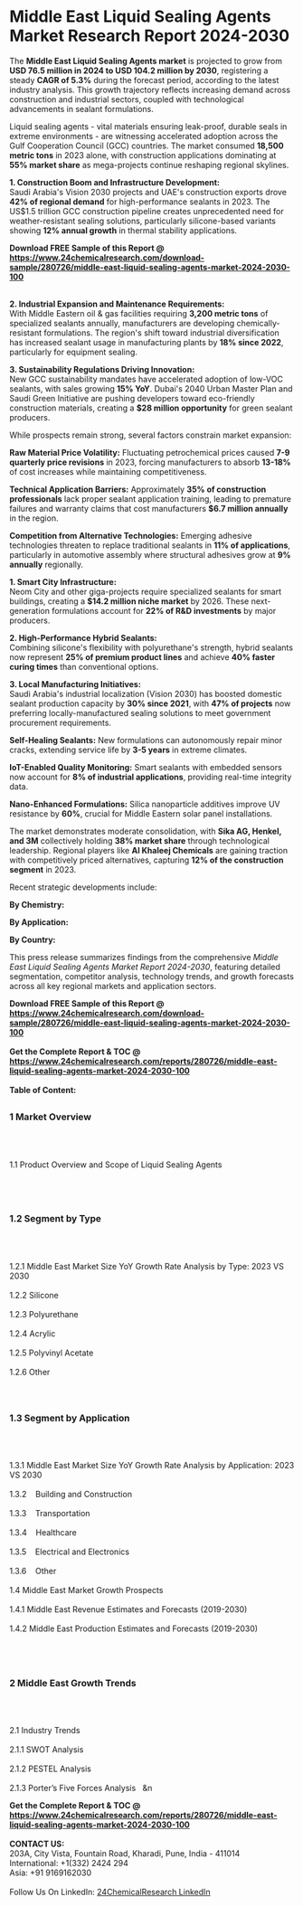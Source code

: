 <h1>Middle East Liquid Sealing Agents Market Research Report 2024-2030</h1><p>The <strong>Middle East Liquid Sealing Agents market</strong> is projected to grow from <strong>USD 76.5 million in 2024 to USD 104.2 million by 2030</strong>, registering a steady <strong>CAGR of 5.3%</strong> during the forecast period, according to the latest industry analysis. This growth trajectory reflects increasing demand across construction and industrial sectors, coupled with technological advancements in sealant formulations.</p><p>Liquid sealing agents - vital materials ensuring leak-proof, durable seals in extreme environments - are witnessing accelerated adoption across the Gulf Cooperation Council (GCC) countries. The market consumed <strong>18,500 metric tons</strong> in 2023 alone, with construction applications dominating at <strong>55% market share</strong> as mega-projects continue reshaping regional skylines.</p><p><strong>1. Construction Boom and Infrastructure Development:</strong><br>
Saudi Arabia's Vision 2030 projects and UAE's construction exports drove <strong>42% of regional demand</strong> for high-performance sealants in 2023. The US$1.5 trillion GCC construction pipeline creates unprecedented need for weather-resistant sealing solutions, particularly silicone-based variants showing <strong>12% annual growth</strong> in thermal stability applications.</p><div><b>Download FREE Sample of this Report @ 
            <a href="https://www.24chemicalresearch.com/download-sample/280726/middle-east-liquid-sealing-agents-market-2024-2030-100">
            https://www.24chemicalresearch.com/download-sample/280726/middle-east-liquid-sealing-agents-market-2024-2030-100</a></b></div><br><p><strong>2. Industrial Expansion and Maintenance Requirements:</strong><br>
With Middle Eastern oil &amp; gas facilities requiring <strong>3,200 metric tons</strong> of specialized sealants annually, manufacturers are developing chemically-resistant formulations. The region's shift toward industrial diversification has increased sealant usage in manufacturing plants by <strong>18% since 2022</strong>, particularly for equipment sealing.</p><p><strong>3. Sustainability Regulations Driving Innovation:</strong><br>
New GCC sustainability mandates have accelerated adoption of low-VOC sealants, with sales growing <strong>15% YoY</strong>. Dubai's 2040 Urban Master Plan and Saudi Green Initiative are pushing developers toward eco-friendly construction materials, creating a <strong>$28 million opportunity</strong> for green sealant producers.</p><p>While prospects remain strong, several factors constrain market expansion:</p><p><strong>Raw Material Price Volatility:</strong> Fluctuating petrochemical prices caused <strong>7-9 quarterly price revisions</strong> in 2023, forcing manufacturers to absorb <strong>13-18%</strong> of cost increases while maintaining competitiveness.</p><p><strong>Technical Application Barriers:</strong> Approximately <strong>35% of construction professionals</strong> lack proper sealant application training, leading to premature failures and warranty claims that cost manufacturers <strong>$6.7 million annually</strong> in the region.</p><p><strong>Competition from Alternative Technologies:</strong> Emerging adhesive technologies threaten to replace traditional sealants in <strong>11% of applications</strong>, particularly in automotive assembly where structural adhesives grow at <strong>9% annually</strong> regionally.</p><p><strong>1. Smart City Infrastructure:</strong><br>
Neom City and other giga-projects require specialized sealants for smart buildings, creating a <strong>$14.2 million niche market</strong> by 2026. These next-generation formulations account for <strong>22% of R&amp;D investments</strong> by major producers.</p><p><strong>2. High-Performance Hybrid Sealants:</strong><br>
Combining silicone's flexibility with polyurethane's strength, hybrid sealants now represent <strong>25% of premium product lines</strong> and achieve <strong>40% faster curing times</strong> than conventional options.</p><p><strong>3. Local Manufacturing Initiatives:</strong><br>
Saudi Arabia's industrial localization (Vision 2030) has boosted domestic sealant production capacity by <strong>30% since 2021</strong>, with <strong>47% of projects</strong> now preferring locally-manufactured sealing solutions to meet government procurement requirements.</p><p><strong>Self-Healing Sealants:</strong> New formulations can autonomously repair minor cracks, extending service life by <strong>3-5 years</strong> in extreme climates.</p><p><strong>IoT-Enabled Quality Monitoring:</strong> Smart sealants with embedded sensors now account for <strong>8% of industrial applications</strong>, providing real-time integrity data.</p><p><strong>Nano-Enhanced Formulations:</strong> Silica nanoparticle additives improve UV resistance by <strong>60%</strong>, crucial for Middle Eastern solar panel installations.</p><p>The market demonstrates moderate consolidation, with <strong>Sika AG, Henkel, and 3M</strong> collectively holding <strong>38% market share</strong> through technological leadership. Regional players like <strong>Al Khaleej Chemicals</strong> are gaining traction with competitively priced alternatives, capturing <strong>12% of the construction segment</strong> in 2023.</p><p>Recent strategic developments include:</p><p><strong>By Chemistry:</strong></p><p><strong>By Application:</strong></p><p><strong>By Country:</strong></p><p>This press release summarizes findings from the comprehensive <em>Middle East Liquid Sealing Agents Market Report 2024-2030</em>, featuring detailed segmentation, competitor analysis, technology trends, and growth forecasts across all key regional markets and application sectors.</p><div><b>Download FREE Sample of this Report @ 
            <a href="https://www.24chemicalresearch.com/download-sample/280726/middle-east-liquid-sealing-agents-market-2024-2030-100">
            https://www.24chemicalresearch.com/download-sample/280726/middle-east-liquid-sealing-agents-market-2024-2030-100</a></b></div><br><div><b>Get the Complete Report & TOC @ 
            <a href="https://www.24chemicalresearch.com/reports/280726/middle-east-liquid-sealing-agents-market-2024-2030-100">
            https://www.24chemicalresearch.com/reports/280726/middle-east-liquid-sealing-agents-market-2024-2030-100</a></b></div><br>
            <b>Table of Content:</b><p><h2><span style="font-size:16px"><strong>1 Market Overview&nbsp;&nbsp; &nbsp;</strong></span></h2><br />
<br />
<p>1.1 Product Overview and Scope of Liquid Sealing Agents&nbsp;</p><br />
<br />
<h2><strong><span style="font-size:16px">1.2 Segment by Type&nbsp;&nbsp; &nbsp;</span></strong></h2><br />
<br />
<p>1.2.1 Middle East Market Size YoY Growth Rate Analysis by Type: 2023 VS 2030&nbsp;&nbsp; &nbsp;<br /><br />
1.2.2 Silicone&nbsp;&nbsp; &nbsp;<br /><br />
1.2.3 Polyurethane<br /><br />
1.2.4 Acrylic<br /><br />
1.2.5 Polyvinyl Acetate<br /><br />
1.2.6 Other<br /><br />
<br />
<h2><span style="font-size:16px"><strong>1.3 Segment by Application&nbsp;&nbsp;</strong></span></h2><br />
<br />
<p>1.3.1 Middle East Market Size YoY Growth Rate Analysis by Application: 2023 VS 2030&nbsp;&nbsp; &nbsp;<br /><br />
1.3.2&nbsp;&nbsp; &nbsp;Building and Construction<br /><br />
1.3.3&nbsp;&nbsp; &nbsp;Transportation<br /><br />
1.3.4&nbsp;&nbsp; &nbsp;Healthcare<br /><br />
1.3.5&nbsp;&nbsp; &nbsp;Electrical and Electronics<br /><br />
1.3.6&nbsp;&nbsp; &nbsp;Other<br /><br />
1.4 Middle East Market Growth Prospects&nbsp;&nbsp; &nbsp;<br /><br />
1.4.1 Middle East Revenue Estimates and Forecasts (2019-2030)&nbsp;&nbsp; &nbsp;<br /><br />
1.4.2 Middle East Production Estimates and Forecasts (2019-2030)&nbsp;&nbsp;</p><br />
<br />
<h2><span style="font-size:16px"><strong>2 Middle East Growth Trends&nbsp;&nbsp; &nbsp;</strong></span></h2><br />
<br />
<p>2.1 Industry Trends&nbsp;&nbsp; &nbsp;<br /><br />
2.1.1 SWOT Analysis&nbsp;&nbsp; &nbsp;<br /><br />
2.1.2 PESTEL Analysis&nbsp;&nbsp; &nbsp;<br /><br />
2.1.3 Porter&rsquo;s Five Forces Analysis&nbsp;&nbsp; &n</p><div><b>Get the Complete Report & TOC @ 
            <a href="https://www.24chemicalresearch.com/reports/280726/middle-east-liquid-sealing-agents-market-2024-2030-100">
            https://www.24chemicalresearch.com/reports/280726/middle-east-liquid-sealing-agents-market-2024-2030-100</a></b></div><br><b>CONTACT US:</b><br>
            203A, City Vista, Fountain Road, Kharadi, Pune, India - 411014<br>
            International: +1(332) 2424 294<br>
            Asia: +91 9169162030 <br><br>
            Follow Us On LinkedIn: <a href="https://www.linkedin.com/company/24chemicalresearch/">24ChemicalResearch LinkedIn</a>